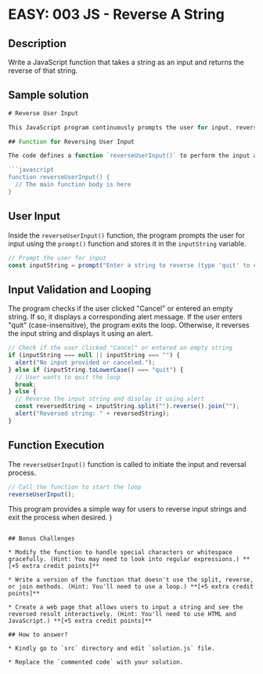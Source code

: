 # EASY: 003 JS - Reverse A String

## Description

Write a JavaScript function that takes a string as an input and returns the reverse of that string.


## Sample solution

```javascript
# Reverse User Input

This JavaScript program continuously prompts the user for input, reverses the input string, and displays the reversed string using alerts. The program allows the user to exit by typing 'quit.'

## Function for Reversing User Input

The code defines a function `reverseUserInput()` to perform the input and reversal operations.

```javascript
function reverseUserInput() {
  // The main function body is here
}
```

## User Input

Inside the `reverseUserInput()` function, the program prompts the user for input using the `prompt()` function and stores it in the `inputString` variable.

```javascript
// Prompt the user for input
const inputString = prompt("Enter a string to reverse (type 'quit' to exit):");
```

## Input Validation and Looping

The program checks if the user clicked "Cancel" or entered an empty string. If so, it displays a corresponding alert message. If the user enters "quit" (case-insensitive), the program exits the loop. Otherwise, it reverses the input string and displays it using an alert.

```javascript
// Check if the user clicked "Cancel" or entered an empty string
if (inputString === null || inputString === "") {
  alert("No input provided or canceled.");
} else if (inputString.toLowerCase() === "quit") {
  // User wants to quit the loop
  break;
} else {
  // Reverse the input string and display it using alert
  const reversedString = inputString.split("").reverse().join("");
  alert("Reversed string: " + reversedString);
}
```

## Function Execution

The `reverseUserInput()` function is called to initiate the input and reversal process.

```javascript
// Call the function to start the loop
reverseUserInput();
```

This program provides a simple way for users to reverse input strings and exit the process when desired.
}
```

## Bonus Challenges

* Modify the function to handle special characters or whitespace gracefully. (Hint: You may need to look into regular expressions.) **[+5 extra credit points]**

* Write a version of the function that doesn't use the split, reverse, or join methods. (Hint: You'll need to use a loop.) **[+5 extra credit points]**

* Create a web page that allows users to input a string and see the reversed result interactively. (Hint: You'll need to use HTML and JavaScript.) **[+5 extra credit points]**

## How to answer?

* Kindly go to `src` directory and edit `solution.js` file.

* Replace the `commented code` with your solution.
